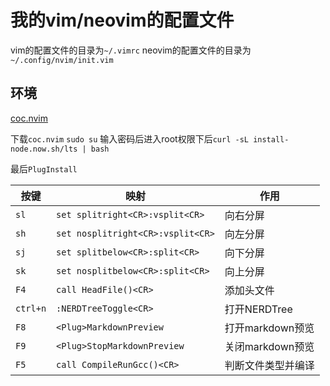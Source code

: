 # 我的vim/neovim的配置文件

vim的配置文件的目录为`~/.vimrc`
neovim的配置文件的目录为`~/.config/nvim/init.vim`

## 环境
[coc.nvim](https://github.com/junegunn/vim-plug)

下载`coc.nvim`
`sudo su` 输入密码后进入root权限下后`curl -sL install-node.now.sh/lts | bash`

最后`PlugInstall`

按键|映射|作用
-|-|-
`sl` | `set splitright<CR>:vsplit<CR>` | 向右分屏
`sh` | `set nosplitright<CR>:vsplit<CR>` | 向左分屏
`sj` | `set splitbelow<CR>:split<CR>` | 向下分屏
`sk` | `set nosplitbelow<CR>:split<CR>` | 向上分屏
`F4` | `call HeadFile()<CR>` | 添加头文件
`ctrl+n` | `:NERDTreeToggle<CR>` | 打开NERDTree
`F8` | `<Plug>MarkdownPreview ` | 打开markdown预览
`F9` | `<Plug>StopMarkdownPreview ` | 关闭markdown预览
`F5` | `call CompileRunGcc()<CR>` | 判断文件类型并编译
